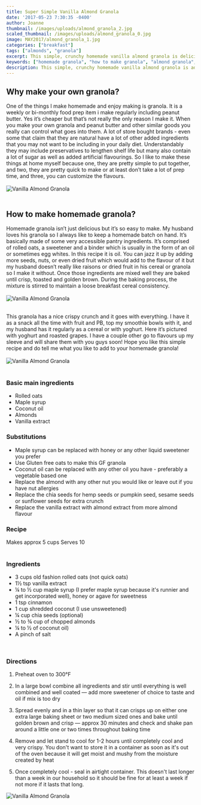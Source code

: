 ```yaml
---
title: Super Simple Vanilla Almond Granola
date: '2017-05-23 7:30:35 -0400'
author: Joanne
thumbnail: /images/uploads/almond_granola_2.jpg
scaled_thumbnail: /images/uploads/almond_granola_0.jpg
image: MAY2017/almond_granola_1.jpg
categories: ["breakfast"]
tags: ["almonds", "granola"]
excerpt: This simple, crunchy homemade vanilla almond granola is delicious and healthy
keywords: ["homemade granola", "how to make granola", "almond granola", "gluten free granola", "how to make granola gluten free"]
description: This simple, crunchy homemade vanilla almond granola is addictive. It’s perfect with yoghurt or your choice of milk and so good that you can’t resist snacking on it on it’s own. 
---
```


## Why make your own granola?

One of the things I make homemade and enjoy making is granola. It is a weekly or bi-monthly food prep item i make regularly including peanut butter. Yes it’s cheaper but that’s not really the only reason I make it. When you make your own granola and peanut butter and other similar goods you really can control what goes into them. A lot of store bought brands - even some that claim that they are natural have a lot of other added ingredients that you may not want to be including in your daily diet. Understandably they may include preservatives to lengthen shelf life but many also contain a lot of sugar as well as added artificial flavourings. So I like to make these things at home myself because one, they are pretty simple to put together, and two, they are pretty quick to make or at least don’t take a lot of prep time, and three, you can customize the flavours. 
<br>
<br>
![Vanilla Almond Granola](/img/MAY2017/almond_granola_2.jpg)
<br>
<br>

## How to make homemade granola?

Homemade granola isn’t just delicious but it’s so easy to make. My husband loves his granola so I always like to keep a homemade batch on hand. It’s basically made of some very accessible pantry ingredients. It’s comprised of rolled oats, a sweetener and a binder which is usually in the form of an oil or sometimes egg whites. In this recipe it is oil. You can jazz it up by adding more seeds, nuts, or even dried fruit which would add to the flavour of it but my husband doesn’t really like raisons or dried fruit in his cereal or granola so I make it without. Once those ingredients are mixed well they are baked until crisp, toasted and golden brown. During the baking process, the mixture is stirred to maintain a loose breakfast cereal consistency.
<br>
<br>
![Vanilla Almond Granola](/img/MAY2017/almond_granola_5.jpg)
<br>
<br>

This granola has a nice crispy crunch and it goes with everything. I have it as a snack all the time with fruit and PB, top my smoothie bowls with it, and my husband has it regularly as a cereal or with yoghurt. Here it’s pictured with yoghurt and roasted grapes. I have a couple other go to flavours up my sleeve and will share them with you guys soon! Hope you like this simple recipe and do tell me what you like to add to your homemade granola! 
<br>
<br>
![Vanilla Almond Granola](/img/MAY2017/almond_granola_4.jpg)
<br>
<br>

### Basic main ingredients

* Rolled oats 
* Maple syrup 
* Coconut oil 
* Almonds 
* Vanilla extract 

### Substitutions

* Maple syrup can be replaced with honey or any other liquid sweetener you prefer 
* Use Gluten free oats to make this GF granola 
* Coconut oil can be replaced with any other oil you have - preferably a vegetable based one 
* Replace the almond with any other nut you would like or leave out if you have nut allergies
* Replace the chia seeds for hemp seeds or pumpkin seed, sesame seeds or sunflower seeds for extra crunch 
* Replace the vanilla extract with almond extract from more almond flavour  

### Recipe
Makes approx 5 cups 
Serves 10 
</br>
</br>

### Ingredients

* <span itemprop="ingredients">3 cups old fashion rolled oats (not quick oats)</span>
* <span itemprop="ingredients">1&frac12; tsp vanilla extract</span>
* <span itemprop="ingredients">&frac14; to &frac12; cup maple syrup (I prefer maple syrup because it's runnier and get incorporated well), honey or agave for sweetness</span>
* <span itemprop="ingredients">1 tsp cinnamon</span>
* <span itemprop="ingredients">1 cup shredded coconut (I use unsweetened)</span>
* <span itemprop="ingredients">&frac14; cup chia seeds (optional)</span>
* <span itemprop="ingredients">&frac12; to &frac34; cup of chopped almonds</span>
* <span itemprop="ingredients">&frac14; to &frac12; of coconut oil)</span>
* <span itemprop="ingredients">A pinch of salt</span>
<br>

### Directions

1. Preheat oven to 300°F

1. In a large bowl combine all ingredients and stir until everything is well combined and well coated &mdash; add more sweetener of choice to taste and oil if mix is too dry

1. Spread evenly and in a thin layer so that it can crisps up on either one extra large baking sheet or two medium sized ones and bake until golden  brown and crisp &mdash; approx 30 minutes and check and shake pan around a little one or two times throughout baking time

1. Remove and let stand to cool for 1-2 hours until completely cool and very crispy.  You don't want to store it in a container as soon as it's out of the oven because it will get moist and mushy from the moisture  created by heat   

1. Once completely cool - seal in airtight container.  This doesn't last longer than a week in our household so it should be fine for at least a week if not more if it lasts that long.  

![Vanilla Almond Granola](/img/MAY2017/almond_granola_4.jpg)
